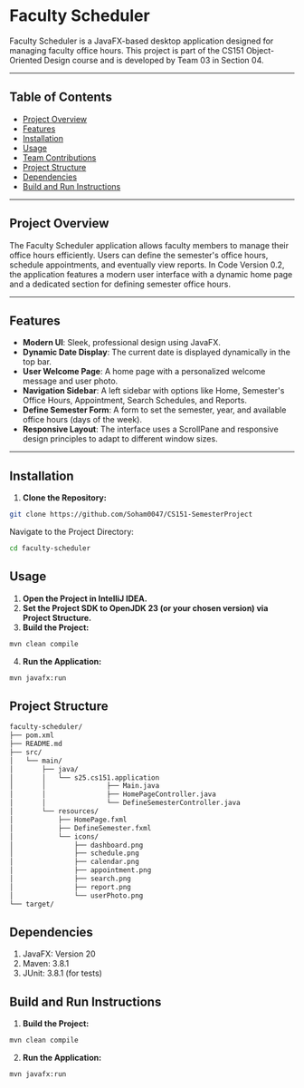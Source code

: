 # Faculty Scheduler

Faculty Scheduler is a JavaFX-based desktop application designed for managing faculty office hours. This project is part of the CS151 Object-Oriented Design course and is developed by Team 03 in Section 04.

---

## Table of Contents

- [Project Overview](#project-overview)
- [Features](#features)
- [Installation](#installation)
- [Usage](#usage)
- [Team Contributions](#team-contributions)
- [Project Structure](#project-structure)
- [Dependencies](#dependencies)
- [Build and Run Instructions](#build-and-run-instructions)

---

## Project Overview

The Faculty Scheduler application allows faculty members to manage their office hours efficiently. Users can define the semester's office hours, schedule appointments, and eventually view reports. In Code Version 0.2, the application features a modern user interface with a dynamic home page and a dedicated section for defining semester office hours.

---

## Features

- **Modern UI**: Sleek, professional design using JavaFX.
- **Dynamic Date Display**: The current date is displayed dynamically in the top bar.
- **User Welcome Page**: A home page with a personalized welcome message and user photo.
- **Navigation Sidebar**: A left sidebar with options like Home, Semester's Office Hours, Appointment, Search Schedules, and Reports.
- **Define Semester Form**: A form to set the semester, year, and available office hours (days of the week).
- **Responsive Layout**: The interface uses a ScrollPane and responsive design principles to adapt to different window sizes.

---

## Installation

1. **Clone the Repository:**
```bash
git clone https://github.com/Soham0047/CS151-SemesterProject
```
Navigate to the Project Directory:
```bash
cd faculty-scheduler
```

## Usage
1. **Open the Project in IntelliJ IDEA.**
2. **Set the Project SDK to OpenJDK 23 (or your chosen version) via Project Structure.**
3. **Build the Project:**
```bash
mvn clean compile
```
4. **Run the Application:**
```bash
mvn javafx:run
```

## Project Structure
```bash
faculty-scheduler/
├── pom.xml
├── README.md
├── src/
│   └── main/
│       ├── java/
│       │   └── s25.cs151.application
│       │               ├── Main.java
│       │               ├── HomePageController.java
│       │               └── DefineSemesterController.java
│       └── resources/
│           ├── HomePage.fxml
│           ├── DefineSemester.fxml
│           └── icons/
│               ├── dashboard.png
│               ├── schedule.png
│               ├── calendar.png
│               ├── appointment.png
│               ├── search.png
│               ├── report.png
│               └── userPhoto.png
└── target/
```
## Dependencies
1. JavaFX: Version 20
2. Maven: 3.8.1
3. JUnit: 3.8.1 (for tests)

## Build and Run Instructions
1. **Build the Project:**
```bash
mvn clean compile
```
2. **Run the Application:**
```bash
mvn javafx:run
```

